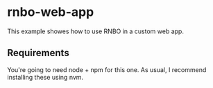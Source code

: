 # rnbo-web-app

This example showes how to use RNBO in a custom web app.

## Requirements

You're going to need node + npm for this one. As usual, I recommend 
installing these using nvm.

## 